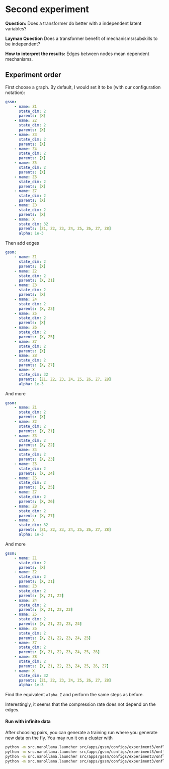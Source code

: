 # Second experiment

**Question:**
Does a transformer do better with a independent latent variables?

**Layman Question**
Does a transformer benefit of mechanisms/subskills to be independent?

**How to interpret the results:**
Edges between nodes mean dependent mechanisms.

## Experiment order
First choose a graph. By default, I would set it to be (with our configuration notation):
```yaml
gssm:
    - name: Z1
      state_dim: 2
      parents: [X]
    - name: Z2
      state_dim: 2
      parents: [X]
    - name: Z3
      state_dim: 2
      parents: [X]
    - name: Z4
      state_dim: 2
      parents: [X]
    - name: Z5
      state_dim: 2
      parents: [X]
    - name: Z6
      state_dim: 2
      parents: [X]
    - name: Z7
      state_dim: 2
      parents: [X]
    - name: Z8
      state_dim: 2
      parents: [X]
    - name: X
      state_dim: 32
      parents: [Z1, Z2, Z3, Z4, Z5, Z6, Z7, Z8]
      alpha: 1e-3
```
Then add edges
```yaml
gssm:
    - name: Z1
      state_dim: 2
      parents: [X]
    - name: Z2
      state_dim: 2
      parents: [X, Z1]
    - name: Z3
      state_dim: 2
      parents: [X]
    - name: Z4
      state_dim: 2
      parents: [X, Z3]
    - name: Z5
      state_dim: 2
      parents: [X]
    - name: Z6
      state_dim: 2
      parents: [X, Z5]
    - name: Z7
      state_dim: 2
      parents: [X]
    - name: Z8
      state_dim: 2
      parents: [X, Z7]
    - name: X
      state_dim: 32
      parents: [Z1, Z2, Z3, Z4, Z5, Z6, Z7, Z8]
      alpha: 1e-3
```
And more
```yaml
gssm:
    - name: Z1
      state_dim: 2
      parents: [X]
    - name: Z2
      state_dim: 2
      parents: [X, Z1]
    - name: Z3
      state_dim: 2
      parents: [X, Z2]
    - name: Z4
      state_dim: 2
      parents: [X, Z3]
    - name: Z5
      state_dim: 2
      parents: [X, Z4]
    - name: Z6
      state_dim: 2
      parents: [X, Z5]
    - name: Z7
      state_dim: 2
      parents: [X, Z6]
    - name: Z8
      state_dim: 2
      parents: [X, Z7]
    - name: X
      state_dim: 32
      parents: [Z1, Z2, Z3, Z4, Z5, Z6, Z7, Z8]
      alpha: 1e-3
```
And more
```yaml
gssm:
    - name: Z1
      state_dim: 2
      parents: [X]
    - name: Z2
      state_dim: 2
      parents: [X, Z1]
    - name: Z3
      state_dim: 2
      parents: [X, Z1, Z2]
    - name: Z4
      state_dim: 2
      parents: [X, Z1, Z2, Z3]
    - name: Z5
      state_dim: 2
      parents: [X, Z1, Z2, Z3, Z4]
    - name: Z6
      state_dim: 2
      parents: [X, Z1, Z2, Z3, Z4, Z5]
    - name: Z7
      state_dim: 2
      parents: [X, Z1, Z2, Z3, Z4, Z5, Z6]
    - name: Z8
      state_dim: 2
      parents: [X, Z1, Z2, Z3, Z4, Z5, Z6, Z7]
    - name: X
      state_dim: 32
      parents: [Z1, Z2, Z3, Z4, Z5, Z6, Z7, Z8]
      alpha: 1e-3
```

Find the equivalent `alpha_Z` and perform the same steps as before.

Interestingly, it seems that the compression rate does not depend on the edges.

#### Run with infinite data
After choosing pairs, you can generate a training run where you generate new data on the fly.
You may run it on a cluster with
```bash
python -m src.nanollama.launcher src/apps/gssm/configs/experiment3/onfly_easy.yaml
python -m src.nanollama.launcher src/apps/gssm/configs/experiment3/onfly_medium.yaml
python -m src.nanollama.launcher src/apps/gssm/configs/experiment3/onfly_hard.yaml
python -m src.nanollama.launcher src/apps/gssm/configs/experiment3/onfly_dense.yaml
```
